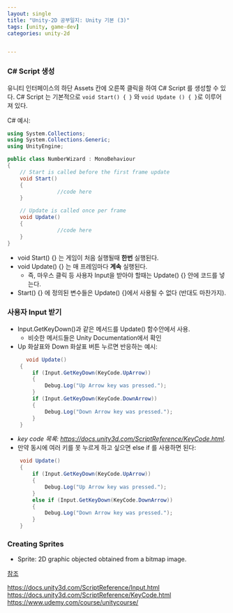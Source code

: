 ```yaml
---
layout: single
title: "Unity-2D 공부일지: Unity 기본 (3)"
tags: [unity, game-dev]
categories: unity-2d


---
```


### C# Script 생성

유니티 인터페이스의 하단 Assets 칸에 오른쪽 클릭을 하여 C# Script 를 생성할 수 있다.
C# Script 는 기본적으로 `void Start() { }` 와 `void Update () { }`로 이루어져 있다.

C# 예시:

```c#
using System.Collections;
using System.Collections.Generic;
using UnityEngine;

public class NumberWizard : MonoBehaviour
{
    // Start is called before the first frame update
    void Start()
    {
				//code here
    }

    // Update is called once per frame
    void Update()
    {
				//code here
    }
}
```

- void Start() {} 는 게임이 처음 실행될때 **한번** 실행된다.
- void Update() {} 는 매 프레임마다 **계속** 실행된다. 
  - 즉, 마우스 클릭 등 사용자 Input을 받아야 할때는 Update() {} 안에 코드를 넣는다. 
- Start() {} 에 정의된 변수들은 Update() {}에서 사용될 수 없다 (반대도 마찬가지).

### 사용자 Input 받기

- Input.GetKeyDown()과 같은 메서드를 Update() 함수안에서 사용.
  - 비슷한 메서드들은 Unity Documentation에서 확인
- Up 화살표와 Down 화살표 버튼 누르면 반응하는 예시:

```c#
	  void Update()
    {
        if (Input.GetKeyDown(KeyCode.UpArrow))
        {
            Debug.Log("Up Arrow key was pressed.");
        }
        if (Input.GetKeyDown(KeyCode.DownArrow))
        {
            Debug.Log("Down Arrow key was pressed.");
        }
    }
```

- *key code 목록: https://docs.unity3d.com/ScriptReference/KeyCode.html.* 
- 만약 동시에 여러 키를 못 누르게 하고 싶으면 else if 를 사용하면 된다:

```c#
    void Update()
    {
        if (Input.GetKeyDown(KeyCode.UpArrow))
        {
            Debug.Log("Up Arrow key was pressed.");
        }
        else if (Input.GetKeyDown(KeyCode.DownArrow))
        {
            Debug.Log("Down Arrow key was pressed.");
        }
    }
```

### Creating Sprites

- Sprite: 2D graphic objected obtained from a bitmap image.

<u>참조</u>

https://docs.unity3d.com/ScriptReference/Input.html
https://docs.unity3d.com/ScriptReference/KeyCode.html
https://www.udemy.com/course/unitycourse/



